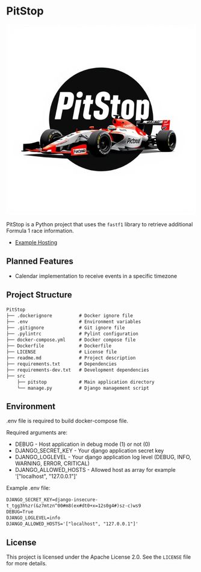 # PitStop

![PitStop](logo.jpg "PitStop")

PitStop is a Python project that uses the `fastf1` library to retrieve additional Formula 1 race information.

- [Example Hosting](https://racing.cloudnepi.de)

## Planned Features

- Calendar implementation to receive events in a specific timezone

## Project Structure

```
PitStop
├── .dockerignore          # Docker ignore file
├── .env                   # Environment variables
├── .gitignore             # Git ignore file
├── .pylintrc              # Pylint configuration
├── docker-compose.yml     # Docker compose file
├── Dockerfile             # Dockerfile
├── LICENSE                # License file
├── readme.md              # Project description
├── requirements.txt       # Dependencies
├── requirements-dev.txt   # Development dependencies
├── src
    ├── pitstop            # Main application directory
    └── manage.py          # Django management script
```

## Environment

.env file is required to build docker-compose file.

Required arguments are:

  * DEBUG - Host application in debug mode (1) or not (0)
  * DJANGO_SECRET_KEY - Your django application secret key
  * DJANGO_LOGLEVEL - Your django application log level (DEBUG, INFO, WARNING, ERROR, CRITICAL)
  * DJANGO_ALLOWED_HOSTS - Allowed host as array for example '["localhost", "127.0.0.1"]'

Example .env file:

```
DJANGO_SECRET_KEY=django-insecure-t_tgg3h%zr(&z7mtzn^00#m8(ex#dt0+x=12s0g4#)sz-c)ws9
DEBUG=True
DJANGO_LOGLEVEL=info
DJANGO_ALLOWED_HOSTS='["localhost", "127.0.0.1"]'
```

## License

This project is licensed under the Apache License 2.0. See the `LICENSE` file for more details.
